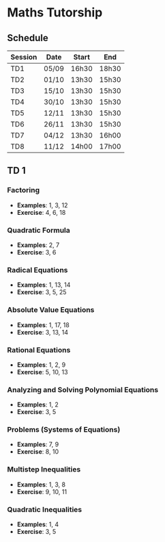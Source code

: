 # Maths Tutorship

## Schedule

| Session | Date  | Start | End   |
|---------|-------|-------|-------|
| TD1     | 05/09 | 16h30 | 18h30 |
| TD2     | 01/10 | 13h30 | 15h30 |
| TD3     | 15/10 | 13h30 | 15h30 |
| TD4     | 30/10 | 13h30 | 15h30 |
| TD5     | 12/11 | 13h30 | 15h30 |
| TD6     | 26/11 | 13h30 | 15h30 |
| TD7     | 04/12 | 13h30 | 16h00 |
| TD8     | 11/12 | 14h00 | 17h00 |

## TD 1
### Factoring
  - **Examples**: 1, 3, 12
  - **Exercise**: 4, 6, 18

### Quadratic Formula
  - **Examples**: 2, 7
  - **Exercise**: 3, 6

### Radical Equations
- **Examples**: 1, 13, 14
- **Exercise**: 3, 5, 25

### Absolute Value Equations
- **Examples**: 1, 17, 18
- **Exercise**: 3, 13, 14

### Rational Equations
- **Examples**: 1, 2, 9
- **Exercise**: 5, 10, 13

### Analyzing and Solving Polynomial Equations
- **Examples**: 1, 2
- **Exercise**: 3, 5

### Problems (Systems of Equations)
- **Examples**: 7, 9
- **Exercise**: 8, 10

### Multistep Inequalities
- **Examples**: 1, 3, 8
- **Exercise**: 9, 10, 11

### Quadratic Inequalities
- **Examples**: 1, 4
- **Exercise**: 3, 5

